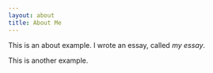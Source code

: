 ```yaml
---
layout: about
title: About Me
---
```


This is an about example. I wrote an essay, called *my essay*.

This is another example.
